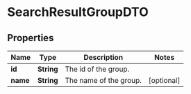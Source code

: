 # SearchResultGroupDTO

## Properties
Name | Type | Description | Notes
------------ | ------------- | ------------- | -------------
**id** | **String** | The id of the group. | 
**name** | **String** | The name of the group. |  [optional]

